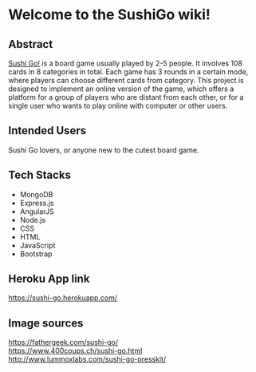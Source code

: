 # Welcome to the SushiGo wiki!

## Abstract
[Sushi Go!](https://gamewright.com/product/Sushi-Go) is a board game usually played by 2-5 people. It involves 108 cards in 8 categories in total. Each game has 3 rounds in a certain mode, where players can choose different cards from category. This project is designed to implement an online version of the game, which offers a platform for a group of players who are distant from each other, or for a single user who wants to play online with computer or other users.

## Intended Users
Sushi Go lovers, or anyone new to the cutest board game.

## Tech Stacks
* MongoDB
* Express.js
* AngularJS
* Node.js
* CSS
* HTML
* JavaScript
* Bootstrap

## Heroku App link
https://sushi-go.herokuapp.com/

## Image sources
https://fathergeek.com/sushi-go/  
https://www.400coups.ch/sushi-go.html  
http://www.lummoxlabs.com/sushi-go-presskit/
